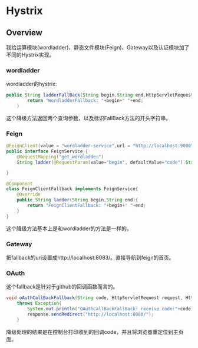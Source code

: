 # Hystrix
## Overview
我给运算模块(wordladder)、静态文件模块(Feign)、Gateway以及认证模块加了不同的Hystrix实现。
### wordladder
wordladder的hystrix:
```Java
public String ladderFallBack(String begin,String end,HttpServletRequest req){
        return "WordladderFallback: "+begin+" "+end;
    }
```
这个降级方法返回两个查询参数，以及标识FallBack方法的开头字符串。
### Feign
```Java
@FeignClient(value = "wordladder-service",url = "http://localhost:9000",fallback = FeignClientFallback.class)
public interface FeignService {
    @RequestMapping("get_wordladder")
    String ladder(@RequestParam(value="begin", defaultValue="code") String begin,@RequestParam(value="end", defaultValue="data") String end);

}

@Component
class FeignClientFallback implements FeignService{
    @Override
    public String ladder(String begin,String end){
        return "FeignClientFallback: "+begin+" "+end;
    }
}
```
这个降级方法基本上是和wordladder的方法是一样的。
### Gateway
把fallback的uri设置成http://localhost:8083/。直接导航到feign的首页。
### OAuth
这个fallback是针对于github的回调函数而言的。
```Java
void oAuthCallBackFallback(String code, HttpServletRequest request, HttpServletResponse response)
    throws Exception{
        System.out.println("OAuthCallBackFallBack: receive code:"+code);
        response.sendRedirect("http://localhost:8080/");
    }
```
降级处理的结果是在控制台打印收到的回调code，并且将浏览器重定位到主页面。